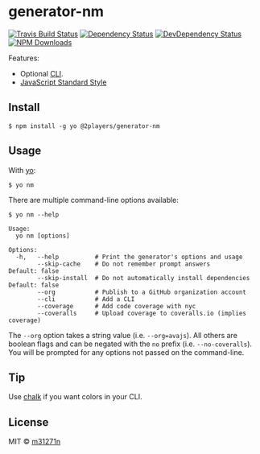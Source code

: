 # generator-nm

[![Travis Build Status](https://img.shields.io/travis/2players/generator-nm/master.svg)]()
[![Dependency Status](https://img.shields.io/david/2players/generator-nm.svg)]()
[![DevDependency Status](https://img.shields.io/david/2players/generator-nm.svg)]()
[![NPM Downloads](https://img.shields.io/npm/dm/@2players/generator-nm.svg)]()

Features:
+ Optional [CLI](http://en.wikipedia.org/wiki/Command-line_interface).
+ [JavaScript Standard Style](https://standardjs.com/)

## Install

```
$ npm install -g yo @2players/generator-nm
```

## Usage

With [yo](https://github.com/yeoman/yo):

```
$ yo nm
```

There are multiple command-line options available:

```
$ yo nm --help

Usage:
  yo nm [options]

Options:
  -h,   --help          # Print the generator's options and usage
        --skip-cache    # Do not remember prompt answers                      Default: false
        --skip-install  # Do not automatically install dependencies           Default: false
        --org           # Publish to a GitHub organization account
        --cli           # Add a CLI
        --coverage      # Add code coverage with nyc
        --coveralls     # Upload coverage to coveralls.io (implies coverage)
```

The `--org` option takes a string value (i.e. `--org=avajs`). All others are boolean flags and can be negated with the `no` prefix (i.e. `--no-coveralls`). You will be prompted for any options not passed on the command-line.

## Tip

Use [chalk](https://github.com/sindresorhus/chalk) if you want colors in your CLI.

## License

MIT © [m31271n](https://index.m31271n.com)
